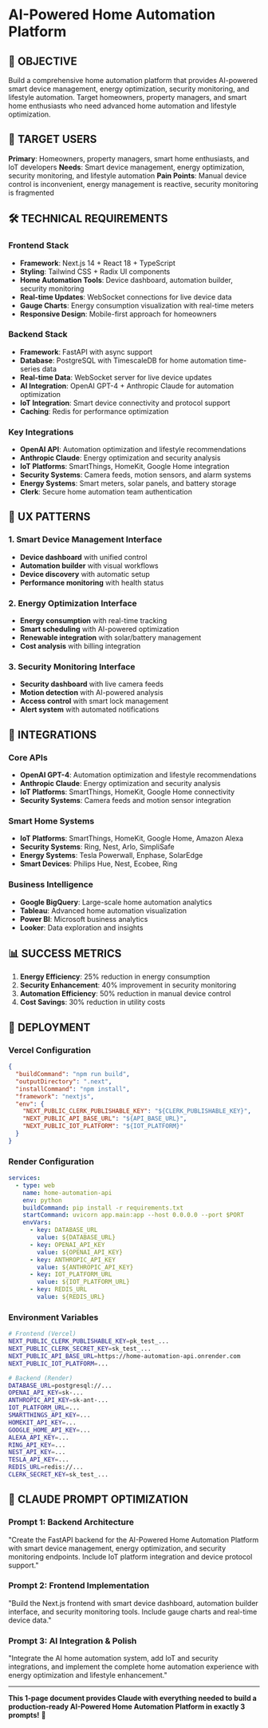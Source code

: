 # AI-Powered Home Automation Platform

## 🎯 OBJECTIVE
Build a comprehensive home automation platform that provides AI-powered smart device management, energy optimization, security monitoring, and lifestyle automation. Target homeowners, property managers, and smart home enthusiasts who need advanced home automation and lifestyle optimization.

## 👥 TARGET USERS
**Primary**: Homeowners, property managers, smart home enthusiasts, and IoT developers
**Needs**: Smart device management, energy optimization, security monitoring, and lifestyle automation
**Pain Points**: Manual device control is inconvenient, energy management is reactive, security monitoring is fragmented

## 🛠️ TECHNICAL REQUIREMENTS

### Frontend Stack
- **Framework**: Next.js 14 + React 18 + TypeScript
- **Styling**: Tailwind CSS + Radix UI components
- **Home Automation Tools**: Device dashboard, automation builder, security monitoring
- **Real-time Updates**: WebSocket connections for live device data
- **Gauge Charts**: Energy consumption visualization with real-time meters
- **Responsive Design**: Mobile-first approach for homeowners

### Backend Stack
- **Framework**: FastAPI with async support
- **Database**: PostgreSQL with TimescaleDB for home automation time-series data
- **Real-time Data**: WebSocket server for live device updates
- **AI Integration**: OpenAI GPT-4 + Anthropic Claude for automation optimization
- **IoT Integration**: Smart device connectivity and protocol support
- **Caching**: Redis for performance optimization

### Key Integrations
- **OpenAI API**: Automation optimization and lifestyle recommendations
- **Anthropic Claude**: Energy optimization and security analysis
- **IoT Platforms**: SmartThings, HomeKit, Google Home integration
- **Security Systems**: Camera feeds, motion sensors, and alarm systems
- **Energy Systems**: Smart meters, solar panels, and battery storage
- **Clerk**: Secure home automation team authentication

## 🎨 UX PATTERNS

### 1. Smart Device Management Interface
- **Device dashboard** with unified control
- **Automation builder** with visual workflows
- **Device discovery** with automatic setup
- **Performance monitoring** with health status

### 2. Energy Optimization Interface
- **Energy consumption** with real-time tracking
- **Smart scheduling** with AI-powered optimization
- **Renewable integration** with solar/battery management
- **Cost analysis** with billing integration

### 3. Security Monitoring Interface
- **Security dashboard** with live camera feeds
- **Motion detection** with AI-powered analysis
- **Access control** with smart lock management
- **Alert system** with automated notifications

## 🔗 INTEGRATIONS

### Core APIs
- **OpenAI GPT-4**: Automation optimization and lifestyle recommendations
- **Anthropic Claude**: Energy optimization and security analysis
- **IoT Platforms**: SmartThings, HomeKit, Google Home connectivity
- **Security Systems**: Camera feeds and motion sensor integration

### Smart Home Systems
- **IoT Platforms**: SmartThings, HomeKit, Google Home, Amazon Alexa
- **Security Systems**: Ring, Nest, Arlo, SimpliSafe
- **Energy Systems**: Tesla Powerwall, Enphase, SolarEdge
- **Smart Devices**: Philips Hue, Nest, Ecobee, Ring

### Business Intelligence
- **Google BigQuery**: Large-scale home automation analytics
- **Tableau**: Advanced home automation visualization
- **Power BI**: Microsoft business analytics
- **Looker**: Data exploration and insights

## 📊 SUCCESS METRICS
1. **Energy Efficiency**: 25% reduction in energy consumption
2. **Security Enhancement**: 40% improvement in security monitoring
3. **Automation Efficiency**: 50% reduction in manual device control
4. **Cost Savings**: 30% reduction in utility costs

## 🚀 DEPLOYMENT

### Vercel Configuration
```json
{
  "buildCommand": "npm run build",
  "outputDirectory": ".next",
  "installCommand": "npm install",
  "framework": "nextjs",
  "env": {
    "NEXT_PUBLIC_CLERK_PUBLISHABLE_KEY": "${CLERK_PUBLISHABLE_KEY}",
    "NEXT_PUBLIC_API_BASE_URL": "${API_BASE_URL}",
    "NEXT_PUBLIC_IOT_PLATFORM": "${IOT_PLATFORM}"
  }
}
```

### Render Configuration
```yaml
services:
  - type: web
    name: home-automation-api
    env: python
    buildCommand: pip install -r requirements.txt
    startCommand: uvicorn app.main:app --host 0.0.0.0 --port $PORT
    envVars:
      - key: DATABASE_URL
        value: ${DATABASE_URL}
      - key: OPENAI_API_KEY
        value: ${OPENAI_API_KEY}
      - key: ANTHROPIC_API_KEY
        value: ${ANTHROPIC_API_KEY}
      - key: IOT_PLATFORM_URL
        value: ${IOT_PLATFORM_URL}
      - key: REDIS_URL
        value: ${REDIS_URL}
```

### Environment Variables
```bash
# Frontend (Vercel)
NEXT_PUBLIC_CLERK_PUBLISHABLE_KEY=pk_test_...
NEXT_PUBLIC_CLERK_SECRET_KEY=sk_test_...
NEXT_PUBLIC_API_BASE_URL=https://home-automation-api.onrender.com
NEXT_PUBLIC_IOT_PLATFORM=...

# Backend (Render)
DATABASE_URL=postgresql://...
OPENAI_API_KEY=sk-...
ANTHROPIC_API_KEY=sk-ant-...
IOT_PLATFORM_URL=...
SMARTTHINGS_API_KEY=...
HOMEKIT_API_KEY=...
GOOGLE_HOME_API_KEY=...
ALEXA_API_KEY=...
RING_API_KEY=...
NEST_API_KEY=...
TESLA_API_KEY=...
REDIS_URL=redis://...
CLERK_SECRET_KEY=sk_test_...
```

## 🎯 CLAUDE PROMPT OPTIMIZATION

### Prompt 1: Backend Architecture
"Create the FastAPI backend for the AI-Powered Home Automation Platform with smart device management, energy optimization, and security monitoring endpoints. Include IoT platform integration and device protocol support."

### Prompt 2: Frontend Implementation
"Build the Next.js frontend with smart device dashboard, automation builder interface, and security monitoring tools. Include gauge charts and real-time device data."

### Prompt 3: AI Integration & Polish
"Integrate the AI home automation system, add IoT and security integrations, and implement the complete home automation experience with energy optimization and lifestyle enhancement."

---

**This 1-page document provides Claude with everything needed to build a production-ready AI-Powered Home Automation Platform in exactly 3 prompts!** 🚀

